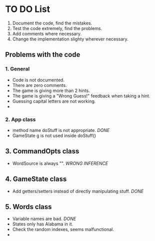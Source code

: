 # TO DO List

1. Document the code, find the mistakes.
2. Test the code extremely, find the problems.
3. Add comments where necessary.
4. Change the implementation slighty wherever necessary.


## Problems with the code

### 1. General

- Code is not documented.
- There are zero comments.
- The game is giving more than 2 hints.
- The game is giving a "Wrong Guess!" feedback when taking a hint.
- Guessing capital letters are not working.
- 

### 2. App class

- method name doStuff is not appropriate. _DONE_
- GameState g is not used inside doStuff() 

## 3. CommandOpts class

- WordSource is always "". _WRONG INFERENCE_

## 4. GameState class

- Add getters/setters instead of directly manipulating stuff. _DONE_

## 5. Words class

- Variable names are bad. _DONE_
- States only has Alabama in it.
- Check the random indexes, seems malfunctional.
- 